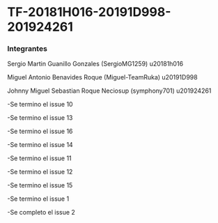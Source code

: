 # TF-20181H016-20191D998-201924261  

### Integrantes  

Sergio Martin Guanillo Gonzales (SergioMG1259) u20181h016  

Miguel Antonio Benavides Roque (Miguel-TeamRuka) u20191D998  

Johnny Miguel Sebastian Roque Neciosup (symphony701) u201924261  



-Se termino el issue 10  

-Se termino el issue 13  

-Se termino el issue 16

-Se termino el issue 14

-Se termino el issue 11

-Se termino el issue 12

-Se termino el issue 15  

-Se termino el issue 1

-Se completo el issue 2